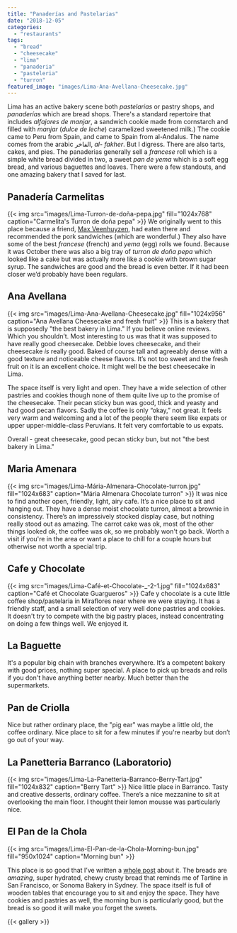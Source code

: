 ```yaml
---
title: "Panaderías and Pastelarias"
date: "2018-12-05"
categories: 
  - "restaurants"
tags: 
  - "bread"
  - "cheesecake"
  - "lima"
  - "panaderia"
  - "pasteleria"
  - "turron"
featured_image: "images/Lima-Ana-Avellana-Cheesecake.jpg"
---
```


Lima has an active bakery scene both _pastelarias_ or pastry shops, and _panaderías_ which are bread shops. There's a standard repertoire that includes _alfajores de manjar_, a sandwich cookie made from cornstarch and filled with _manjar_ (_dulce de leche_) caramelized sweetened milk.) The cookie came to Peru from Spain, and came to Spain from al-Andalus. The name comes from the arabic الفاخر, _al- fakher_. But I digress. There are also tarts, cakes, and pies. The panaderias generally sell a _francese_ roll which is a simple white bread divided in two, a sweet _pan de yema_ which is a soft egg bread, and various baguettes and loaves. There were a few standouts, and one amazing bakery that I saved for last.

## Panadería Carmelitas

{{< img src="images/Lima-Turron-de-doña-pepa.jpg" fill="1024x768" caption="Carmelita's Turron de doña pepa" >}}
We originally went to this place because a friend, [Max
Veenhuyzen](https://instagram.com/maxveenhuyzen?utm_source=ig_profile_share&igshid=l1u551vhvu4l),
had eaten there and recommended the pork sandwiches (which are
wonderful.) They also have some of the best _francese_ (french) and
_yema_ (egg) rolls we found. Because it was October there was also a
big tray of _turron de doña pepa_ which looked like a cake but was
actually more like a cookie with brown sugar syrup. The sandwiches are
good and the bread is even better. If it had been closer we’d probably
have been regulars.

## Ana Avellana

{{< img src="images/Lima-Ana-Avellana-Cheesecake.jpg" fill="1024x956" caption="Ana Avellana Cheesecake and fresh fruit" >}}
This is a bakery that is supposedly "the best bakery in Lima." If you
believe online reviews. Which you shouldn’t. Most interesting to us
was that it was supposed to have really good cheesecake. Debbie loves
cheesecake, and their cheesecake _is_ really good. Baked of course
tall and agreeably dense with a good texture and noticeable cheese
flavors. It’s not too sweet and the fresh fruit on it is an excellent
choice. It might well be the best cheesecake in Lima.

The space itself is very light and open. They have a wide selection of
other pastries and cookies though none of them quite live up to the
promise of the cheesecake. Their pecan sticky bun was good, thick and
yeasty and had good pecan flavors. Sadly the coffee is only “okay,”
not great. It feels very warm and welcoming and a lot of the people
there seem like expats or upper upper-middle-class Peruvians. It felt
very comfortable to us expats.

Overall - great cheesecake, good pecan sticky bun, but not "the best
bakery in Lima."

## Maria Amenara

{{< img src="images/Lima-Mária-Almenara-Chocolate-turron.jpg" fill="1024x683" caption="Mária Almenara Chocolate turron" >}}
It was nice to find another open, friendly, light, airy cafe. It’s a
nice place to sit and hanging out. They have a dense moist chocolate
turron, almost a brownie in consistency. There’s an impressively
stocked display case, but nothing really stood out as amazing. The
carrot cake was ok, most of the other things looked ok, the coffee was
ok, so we probably won't go back. Worth a visit if you're in the area
or want a place to chill for a couple hours but otherwise not worth a
special trip.

## Cafe y Chocolate

{{< img src="images/Lima-Café-et-Chocolate-_-2-1.jpg" fill="1024x683" caption="Café et Chocolate Guargueros" >}}
Cafe y chocolate is a cute little coffee shop/pastelaria in Miraflores
near where we were staying. It has a friendly staff, and a small
selection of very well done pastries and cookies. It doesn't try to
compete with the big pastry places, instead concentrating on doing a
few things well. We enjoyed it.

## La Baguette

It's a popular big chain with branches everywhere. It’s a competent
bakery with good prices, nothing super special. A place to pick up
breads and rolls if you don't have anything better nearby. Much better
than the supermarkets.

## Pan de Criolla

Nice but rather ordinary place, the "pig ear" was maybe a little old,
the coffee ordinary. Nice place to sit for a few minutes if you're
nearby but don’t go out of your way.

## La Panetteria Barranco (Laboratorio)

{{< img src="images/Lima-La-Panetteria-Barranco-Berry-Tart.jpg" fill="1024x832" caption="Berry Tart" >}}
Nice little place in Barranco. Tasty and creative desserts, ordinary
coffee. There’s a nice mezzanine to sit at overlooking the main
floor. I thought their lemon mousse was particularly nice.

## El Pan de la Chola

{{< img src="images/Lima-El-Pan-de-la-Chola-Morning-bun.jpg" fill="950x1024" caption="Morning bun" >}}

This place is so good that I’ve written a [whole
post](/posts/el-pan-de-la-chola/) about it. The
breads are _amazing_, super hydrated, chewy crusty bread that reminds
me of Tartine in San Francisco, or Sonoma Bakery in Sydney. The space
itself is full of wooden tables that encourage you to sit and enjoy
the space. They have cookies and pastries as well, the morning bun is
particularly good, but the bread is so good it will make you forget
the sweets.

{{< gallery >}}
